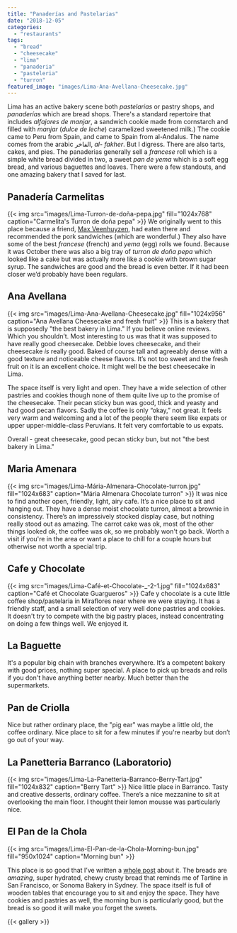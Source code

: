 ```yaml
---
title: "Panaderías and Pastelarias"
date: "2018-12-05"
categories: 
  - "restaurants"
tags: 
  - "bread"
  - "cheesecake"
  - "lima"
  - "panaderia"
  - "pasteleria"
  - "turron"
featured_image: "images/Lima-Ana-Avellana-Cheesecake.jpg"
---
```


Lima has an active bakery scene both _pastelarias_ or pastry shops, and _panaderías_ which are bread shops. There's a standard repertoire that includes _alfajores de manjar_, a sandwich cookie made from cornstarch and filled with _manjar_ (_dulce de leche_) caramelized sweetened milk.) The cookie came to Peru from Spain, and came to Spain from al-Andalus. The name comes from the arabic الفاخر, _al- fakher_. But I digress. There are also tarts, cakes, and pies. The panaderias generally sell a _francese_ roll which is a simple white bread divided in two, a sweet _pan de yema_ which is a soft egg bread, and various baguettes and loaves. There were a few standouts, and one amazing bakery that I saved for last.

## Panadería Carmelitas

{{< img src="images/Lima-Turron-de-doña-pepa.jpg" fill="1024x768" caption="Carmelita's Turron de doña pepa" >}}
We originally went to this place because a friend, [Max
Veenhuyzen](https://instagram.com/maxveenhuyzen?utm_source=ig_profile_share&igshid=l1u551vhvu4l),
had eaten there and recommended the pork sandwiches (which are
wonderful.) They also have some of the best _francese_ (french) and
_yema_ (egg) rolls we found. Because it was October there was also a
big tray of _turron de doña pepa_ which looked like a cake but was
actually more like a cookie with brown sugar syrup. The sandwiches are
good and the bread is even better. If it had been closer we’d probably
have been regulars.

## Ana Avellana

{{< img src="images/Lima-Ana-Avellana-Cheesecake.jpg" fill="1024x956" caption="Ana Avellana Cheesecake and fresh fruit" >}}
This is a bakery that is supposedly "the best bakery in Lima." If you
believe online reviews. Which you shouldn’t. Most interesting to us
was that it was supposed to have really good cheesecake. Debbie loves
cheesecake, and their cheesecake _is_ really good. Baked of course
tall and agreeably dense with a good texture and noticeable cheese
flavors. It’s not too sweet and the fresh fruit on it is an excellent
choice. It might well be the best cheesecake in Lima.

The space itself is very light and open. They have a wide selection of
other pastries and cookies though none of them quite live up to the
promise of the cheesecake. Their pecan sticky bun was good, thick and
yeasty and had good pecan flavors. Sadly the coffee is only “okay,”
not great. It feels very warm and welcoming and a lot of the people
there seem like expats or upper upper-middle-class Peruvians. It felt
very comfortable to us expats.

Overall - great cheesecake, good pecan sticky bun, but not "the best
bakery in Lima."

## Maria Amenara

{{< img src="images/Lima-Mária-Almenara-Chocolate-turron.jpg" fill="1024x683" caption="Mária Almenara Chocolate turron" >}}
It was nice to find another open, friendly, light, airy cafe. It’s a
nice place to sit and hanging out. They have a dense moist chocolate
turron, almost a brownie in consistency. There’s an impressively
stocked display case, but nothing really stood out as amazing. The
carrot cake was ok, most of the other things looked ok, the coffee was
ok, so we probably won't go back. Worth a visit if you're in the area
or want a place to chill for a couple hours but otherwise not worth a
special trip.

## Cafe y Chocolate

{{< img src="images/Lima-Café-et-Chocolate-_-2-1.jpg" fill="1024x683" caption="Café et Chocolate Guargueros" >}}
Cafe y chocolate is a cute little coffee shop/pastelaria in Miraflores
near where we were staying. It has a friendly staff, and a small
selection of very well done pastries and cookies. It doesn't try to
compete with the big pastry places, instead concentrating on doing a
few things well. We enjoyed it.

## La Baguette

It's a popular big chain with branches everywhere. It’s a competent
bakery with good prices, nothing super special. A place to pick up
breads and rolls if you don't have anything better nearby. Much better
than the supermarkets.

## Pan de Criolla

Nice but rather ordinary place, the "pig ear" was maybe a little old,
the coffee ordinary. Nice place to sit for a few minutes if you're
nearby but don’t go out of your way.

## La Panetteria Barranco (Laboratorio)

{{< img src="images/Lima-La-Panetteria-Barranco-Berry-Tart.jpg" fill="1024x832" caption="Berry Tart" >}}
Nice little place in Barranco. Tasty and creative desserts, ordinary
coffee. There’s a nice mezzanine to sit at overlooking the main
floor. I thought their lemon mousse was particularly nice.

## El Pan de la Chola

{{< img src="images/Lima-El-Pan-de-la-Chola-Morning-bun.jpg" fill="950x1024" caption="Morning bun" >}}

This place is so good that I’ve written a [whole
post](/posts/el-pan-de-la-chola/) about it. The
breads are _amazing_, super hydrated, chewy crusty bread that reminds
me of Tartine in San Francisco, or Sonoma Bakery in Sydney. The space
itself is full of wooden tables that encourage you to sit and enjoy
the space. They have cookies and pastries as well, the morning bun is
particularly good, but the bread is so good it will make you forget
the sweets.

{{< gallery >}}
